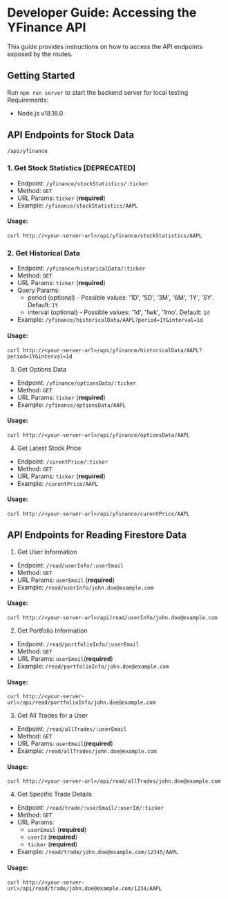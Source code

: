 # Developer Guide: Accessing the YFinance API

This guide provides instructions on how to access the API endpoints exposed by the routes.

## Getting Started

Run `npm run server` to start the backend server for local testing
Requirements:

- Node.js v18.16.0

## API Endpoints for Stock Data

```
/api/yfinance
```

### 1. Get Stock Statistics [DEPRECATED]

- Endpoint: `/yfinance/stockStatistics/:ticker`
- Method: `GET`
- URL Params: `ticker` (**required**)
- Example: `/yfinance/stockStatistics/AAPL`

#### Usage:

```
curl http://<your-server-url>/api/yfinance/stockStatistics/AAPL
```

### 2. Get Historical Data

- Endpoint: `/yfinance/historicalData/:ticker`
- Method: `GET`
- URL Params: `ticker` (**required**)
- Query Params:
  - period (optional) - Possible values: '1D', '5D', '3M', '6M', '1Y', '5Y'. Default: `1Y`
  - interval (optional) - Possible values: '1d', '1wk', '1mo'. Default: `1d`
- Example: `/yfinance/historicalData/AAPL?period=1Y&interval=1d`

#### Usage:

```
curl http://<your-server-url>/api/yfinance/historicalData/AAPL?period=1Y&interval=1d
```

3. Get Options Data

- Endpoint: `/yfinance/optionsData/:ticker`
- Method: `GET`
- URL Params: `ticker` (**required**)
- Example: `/yfinance/optionsData/AAPL`

#### Usage:

```
curl http://<your-server-url>/api/yfinance/optionsData/AAPL
```

4. Get Latest Stock Price

- Endpoint: `/curentPrice/:ticker`
- Method: `GET`
- URL Params: `ticker` (**required**)
- Example: `/curentPrice/AAPL`

#### Usage:

```
curl http://<your-server-url>/api/yfinance/curentPrice/AAPL
```

## API Endpoints for Reading Firestore Data

1. Get User Information

- Endpoint: `/read/userInfo/:userEmail`
- Method: `GET`
- URL Params: `userEmail` (**required**)
- Example: `/read/userInfo/john.doe@example.com`

#### Usage:

```
curl http://<your-server-url>/api/read/userInfo/john.doe@example.com
```

2. Get Portfolio Information

- Endpoint: `/read/portfolioInfo/:userEmail`
- Method: `GET`
- URL Params: `userEmail`(**required**)
- Example: `/read/portfolioInfo/john.doe@example.com`

#### Usage:

```
curl http://<your-server-url>/api/read/portfolioInfo/john.doe@example.com
```

3. Get All Trades for a User

- Endpoint: `/read/allTrades/:userEmail`
- Method: `GET`
- URL Params: `userEmail`(**required**)
- Example: `/read/allTrades/john.doe@example.com`

#### Usage:

```
curl http://<your-server-url>/api/read/allTrades/john.doe@example.com
```

4. Get Specific Trade Details

- Endpoint: `/read/trade/:userEmail/:userId/:ticker`
- Method: `GET`
- URL Params:
  - `userEmail` (**required**)
  - `userId` (**required**)
  - `ticker` (**required**)
- Example: `/read/trade/john.doe@example.com/12345/AAPL`

#### Usage:

```
curl http://<your-server-url>/api/read/trade/john.doe@example.com/1234/AAPL
```
